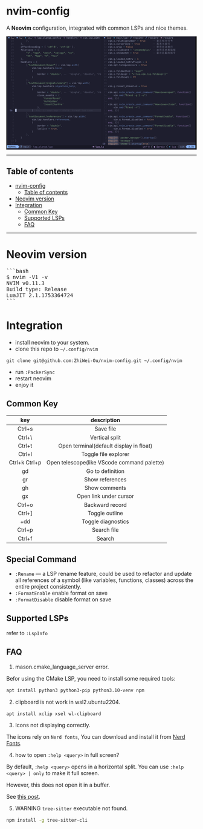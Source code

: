 # nvim-config
A **Neovim** configuration, integrated with common LSPs and nice themes.

<div style="display: flex; justify-content: center">
  <img src="assets/image.png"/>
</div>

---

## Table of contents
- [nvim-config](#nvim-config)
  - [Table of contents](#table-of-contents)
- [Neovim version](#neovim-version)
- [Integration](#integration)
  - [Common Key](#common-key)
  - [Supported LSPs](#supported-lsps)
  - [FAQ](#faq)

---

# Neovim version
<pre>
```bash
$ nvim -V1 -v
NVIM v0.11.3
Build type: Release
LuaJIT 2.1.1753364724
```
</pre>

# Integration
- install neovim to your system.
- clone this repo to `~/.config/nvim`
```Shell
git clone git@github.com:ZhiWei-Ou/nvim-config.git ~/.config/nvim
```
- run `:PackerSync`
- restart neovim
- enjoy it


## Common Key
|      key      |                 description                 |
| :-----------: | :-----------------------------------------: |
|    Ctrl+s     |                  Save file                  |
|    Ctrl+\     |               Vertical split                |
|    Ctrl+t     |   Open terminal(default display in float)   |
|    Ctrl+l     |            Toggle file explorer             |
| Ctrl+k Ctrl+p | Open telescope(like VScode command palette) |
|      gd       |              Go to definition               |
|      gr       |               Show references               |
|      gh       |                Show comments                |
|      gx       |                Open link under cursor        |
|    Ctrl+o     |               Backward record               |
|    Ctrl+]     |               Toggle outline                |
|  <leader>+dd  |             Toggle diagnostics              |
|    Ctrl+p     |                 Search file                 |
|    Ctrl+f     |                   Search                    |


## Special Command
- `:Rename` — a LSP rename feature, could be used to refactor and update all references of a symbol (like variables, functions, classes) across the entire project consistently.
- `:FormatEnable` enable format on save
- `:FormatDisable` disable format on save

## Supported LSPs
refer to `:LspInfo`

## FAQ
1. mason.cmake_language_server error.

Befor using the CMake LSP, you need to install some required tools:

```bash
apt install python3 python3-pip python3.10-venv npm
```

2. clipboard is not work in wsl2.ubuntu2204.
```bash
apt install xclip xsel wl-clipboard
```

3. Icons not displaying correctly.

The icons rely on `Nerd fonts`, You can download and install it from [Nerd Fonts](https://www.nerdfonts.com/).

4. how to open `:help <query>` in full screen?

By default, `:help <query>` opens in a horizontal split. You can use `:help <query> | only` to make it full screen.

However, this does not open it in a buffer.

See [this post](https://www.reddit.com/r/neovim/comments/10383z1/open_help_in_buffer_instead_of_split/).

5. WARNING `tree-sitter` executable not found.

```bash
npm install -g tree-sitter-cli
```

